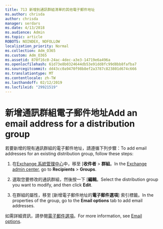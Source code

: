 ```yaml
---
title: 713 新增到通訊群組清單的其他電子郵件地址
ms.author: chrisda
author: chrisda
manager: serdars
ms.date: 4/13/2018
ms.audience: Admin
ms.topic: article
ROBOTS: NOINDEX, NOFOLLOW
localization_priority: Normal
ms.collection: Adm_O365
ms.custom: Adm_O365
ms.assetid: 870f16c0-24ac-4dec-a3e3-14719e6a496a
ms.openlocfilehash: 61d73e8b0324644db53e91dd8fc99d8bb8fafba7
ms.sourcegitcommit: dd43cc0a9470f98b8ef2a3787c823801d674c666
ms.translationtype: MT
ms.contentlocale: zh-TW
ms.lasthandoff: 02/12/2019
ms.locfileid: "29921519"
---
```

# <a name="add-an-email-address-for-a-distribution-group"></a><span data-ttu-id="e5c5a-102">新增通訊群組電子郵件地址</span><span class="sxs-lookup"><span data-stu-id="e5c5a-102">Add an email address for a distribution group</span></span>

<span data-ttu-id="e5c5a-103">若要新增的現有通訊群組的電子郵件地址，請遵循下列步驟：</span><span class="sxs-lookup"><span data-stu-id="e5c5a-103">To add email addresses for an existing distribution group, follow these steps:</span></span>
  
1. <span data-ttu-id="e5c5a-104">在[Exchange 系統管理中心](https://outlook.office365.com/ecp/)中，移至 [**收件者** \> **群組**。</span><span class="sxs-lookup"><span data-stu-id="e5c5a-104">In the [Exchange admin center](https://outlook.office365.com/ecp/), go to **Recipients** \> **Groups**.</span></span>
    
2. <span data-ttu-id="e5c5a-105">選取您要修改的通訊群組，然後按一下 [**編輯**。</span><span class="sxs-lookup"><span data-stu-id="e5c5a-105">Select the distribution group you want to modify, and then click **Edit**.</span></span>
    
3. <span data-ttu-id="e5c5a-106">在群組的屬性，移至 [新增電子郵件地址的**電子郵件選項**] 索引標籤。</span><span class="sxs-lookup"><span data-stu-id="e5c5a-106">In the properties of the group, go to the **Email options** tab to add email addresses.</span></span> 
    
<span data-ttu-id="e5c5a-107">如需詳細資訊，請參閱[電子郵件選項](https://technet.microsoft.com/library/bb124513.aspx#emailoptions)。</span><span class="sxs-lookup"><span data-stu-id="e5c5a-107">For more information, see [Email options](https://technet.microsoft.com/library/bb124513.aspx#emailoptions).</span></span>
  

